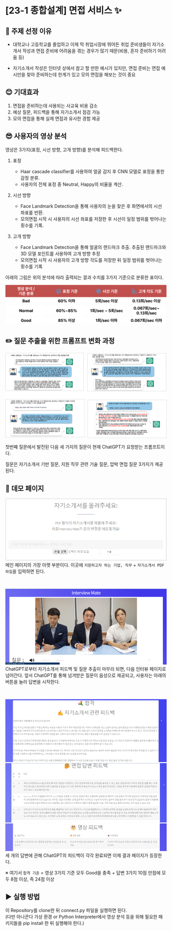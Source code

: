 # [23-1 종합설계] 면접 서비스 ✨

## 🤔 주제 선정 이유

- 대학교나 고등학교를 졸업하고 이제 막 취업시장에 뛰어든 취업 준비생들이 자기소개서 작성과 면접 준비에 어려움을 겪는 경우가 많기 때문(비용, 혼자 준비하기 어려움 등)

- 자기소개서 작성은 인터넷 상에서 참고 할 만한 예시가 있지만, 면접 준비는 면접 예시만을 찾아 준비하는데 한계가 있고 모의 면접을 해보는 것이 중요

## 😊 기대효과

1. 면접을 준비하는데 사용되는 사교육 비용 감소
2. 예상 질문, 피드백을 통해 자기소개서 점검 가능
3. 모의 면접을 통해 실제 면접과 유사한 경험 제공

## 😎 사용자의 영상 분석

영상은 3가지(표정, 시선 방향, 고개 방향)를 분석해 피드백한다.

1. 표정

   - Haar cascade classifier를 사용하여 얼굴 감지 후 CNN 모델로 표정을 통한 감정 분류.
   - 사용자의 전체 표정 중 Neutral, Happy의 비율을 계산.

2. 시선 방향

   - Face Landmark Detection을 통해 사용자의 눈을 찾은 후 화면에서의 시선 좌표를 반환.
   - 모의면접 시작 시 사용자의 시선 좌표를 저장한 후 시선이 일정 범위를 벗어나는 횟수를 기록.

3. 고개 방향
   - Face Landmark Detection을 통해 얼굴의 랜드마크 추출. 추출된 랜드마크와 3D 모델 포인트를 사용하여 고개 방향 추정
   - 모의면접 시작 시 사용자의 고개 방향 각도를 저장한 뒤 일정 범위를 벗어나는 횟수를 기록

아래의 그림은 위의 분석에 따라 출력되는 결과 수치를 3가지 기준으로 분류한 표이다.

![Alt text](image.png)

## ✏️ 질문 추출을 위한 프롬프트 변화 과정

![Alt text](image-2.png)

첫번째 질문에서 발전된 다음 세 가지의 질문이 현재 ChatGPT가 요청받는 프롬프트이다.

질문은 자기소개서 기반 질문, 지원 직무 관련 기술 질문, 압박 면접 질문 3가지가 제공된다.

## 📄 데모 페이지

![Alt text](image-3.png)
메인 페이지의 가장 아랫 부분이다.
이곳에 `지원하고자 하는 기업, 직무` + `자기소개서 PDF 파일`을 입력하면 된다.

<br>

![Alt text](image-4.png)
ChatGPT로부터 자기소개서 피드백 및 질문 추출이 마무리 되면, 다음 인터뷰 페이지로 넘어간다. 앞서 ChatGPT를 통해 넘겨받은 질문이 음성으로 제공되고, 사용자는 아래의 버튼을 눌러 답변을 시작한다.

<br>

![Alt text](image-8.png)
![Alt text](image-6.png)
![Alt text](image-7.png)
세 개의 답변에 관해 ChatGPT의 피드백이 각각 완료되면 이제 결과 페이지가 등장한다.

※ 여기서 `합격 기준` = 영상 3가지 기준 모두 Good을 충족 + 답변 3가지 10점 만점에 모두 8점 이상, 즉 24점 이상

## ▶️ 실행 방법

이 Repository를 clone한 뒤 connect.py 파일을 실행하면 된다. <br>
(다만 아나콘다 가상 환경 or Python Interpreter에서 영상 분석 등을 위해 필요한 패키지들을 pip install 한 뒤 실행해야 한다.)
